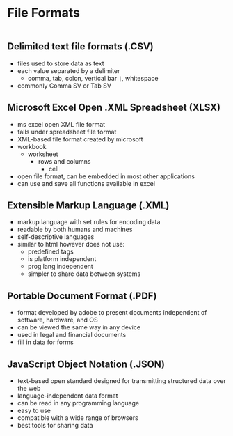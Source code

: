 # File Formats
```toc
```

## Delimited text file formats (.CSV)
- files used to store data as text
- each value separated by a delimiter
	- comma, tab, colon, vertical bar `|`, whitespace
- commonly Comma SV or Tab SV


## Microsoft Excel Open .XML Spreadsheet (XLSX)
- ms excel open XML file format
- falls under spreadsheet file format
- XML-based file format created by microsoft
- workbook 
	- worksheet
		- rows and columns
			- cell
- open file format, can be embedded in most other applications
- can use and save all functions available in excel

## Extensible Markup Language (.XML) 
- markup language with set rules for encoding data
- readable by both humans and machines
- self-descriptive languages
- similar to html however does not use:
	- predefined tags
	- is platform independent
	- prog lang independent
	- simpler to share data between systems

## Portable Document Format (.PDF)
- format developed by adobe to present documents independent of software, hardware, and OS
- can be viewed the same way in any device
- used in legal and financial documents
- fill in data for forms

## JavaScript Object Notation (.JSON)
- text-based open standard designed for transmitting structured data over the web
- language-independent data format
- can be read in any programming language
- easy to use 
- compatible with a wide range of browsers
- best tools for sharing data